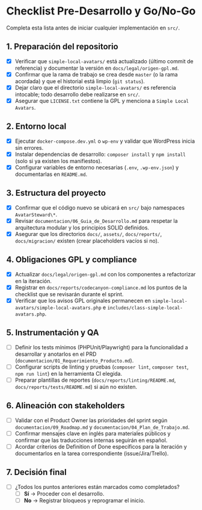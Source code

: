 # Checklist Pre-Desarrollo y Go/No-Go

Completa esta lista antes de iniciar cualquier implementación en `src/`.

## 1. Preparación del repositorio
- [x] Verificar que `simple-local-avatars/` está actualizado (último commit de referencia) y documentar la versión en `docs/legal/origen-gpl.md`.
- [x] Confirmar que la rama de trabajo se crea desde `master` (o la rama acordada) y que el historial está limpio (`git status`).
- [x] Dejar claro que el directorio `simple-local-avatars/` es referencia intocable; todo desarrollo debe realizarse en `src/`.
- [x] Asegurar que `LICENSE.txt` contiene la GPL y menciona a `Simple Local Avatars`.

## 2. Entorno local
- [x] Ejecutar `docker-compose.dev.yml` o `wp-env` y validar que WordPress inicia sin errores.
- [x] Instalar dependencias de desarrollo: `composer install` y `npm install` (solo si ya existen los manifiestos).
- [x] Configurar variables de entorno necesarias (`.env`, `.wp-env.json`) y documentarlas en `README.md`.

## 3. Estructura del proyecto
- [x] Confirmar que el código nuevo se ubicará en `src/` bajo namespaces `AvatarSteward\*`.
- [x] Revisar `documentacion/06_Guia_de_Desarrollo.md` para respetar la arquitectura modular y los principios SOLID definidos.
- [x] Asegurar que los directorios `docs/`, `assets/`, `docs/reports/`, `docs/migracion/` existen (crear placeholders vacíos si no).

## 4. Obligaciones GPL y compliance
- [x] Actualizar `docs/legal/origen-gpl.md` con los componentes a refactorizar en la iteración.
- [x] Registrar en `docs/reports/codecanyon-compliance.md` los puntos de la checklist que se revisarán durante el sprint.
- [x] Verificar que los avisos GPL originales permanecen en `simple-local-avatars/simple-local-avatars.php` e `includes/class-simple-local-avatars.php`.

## 5. Instrumentación y QA
- [ ] Definir los tests mínimos (PHPUnit/Playwright) para la funcionalidad a desarrollar y anotarlos en el PRD (`documentacion/01_Requerimiento_Producto.md`).
- [ ] Configurar scripts de linting y pruebas (`composer lint`, `composer test`, `npm run lint`) en la herramienta CI elegida.
- [ ] Preparar plantillas de reportes (`docs/reports/linting/README.md`, `docs/reports/tests/README.md`) si aún no existen.

## 6. Alineación con stakeholders
- [ ] Validar con el Product Owner las prioridades del sprint según `documentacion/09_Roadmap.md` y `documentacion/04_Plan_de_Trabajo.md`.
- [ ] Confirmar mensajes clave en inglés para materiales públicos y confirmar que las traducciones internas seguirán en español.
- [ ] Acordar criterios de Definition of Done específicos para la iteración y documentarlos en la tarea correspondiente (issue/Jira/Trello).

## 7. Decisión final
- [ ] ¿Todos los puntos anteriores están marcados como completados?
  - [ ] **Sí** → Proceder con el desarrollo.
  - [ ] **No** → Registrar bloqueos y reprogramar el inicio.
